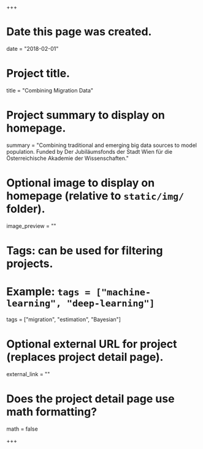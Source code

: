 +++
# Date this page was created.
date = "2018-02-01"

# Project title.
title = "Combining Migration Data"

# Project summary to display on homepage.
summary = "Combining traditional and emerging big data sources to model population. Funded by Der Jubiläumsfonds der Stadt Wien für die Österreichische Akademie der Wissenschaften."

# Optional image to display on homepage (relative to `static/img/` folder).
image_preview = ""

# Tags: can be used for filtering projects.
# Example: `tags = ["machine-learning", "deep-learning"]`
tags = ["migration", "estimation", "Bayesian"]

# Optional external URL for project (replaces project detail page).
external_link = ""

# Does the project detail page use math formatting?
math = false

+++

